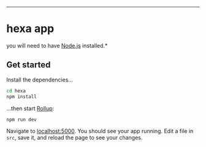 
---

# hexa app

you will need to have [Node.js](https://nodejs.org) installed.*


## Get started

Install the dependencies...

```bash
cd hexa
npm install
```

...then start [Rollup](https://rollupjs.org):

```bash
npm run dev
```

Navigate to [localhost:5000](http://localhost:5000). You should see your app running. Edit a file in `src`, save it, and reload the page to see your changes.
